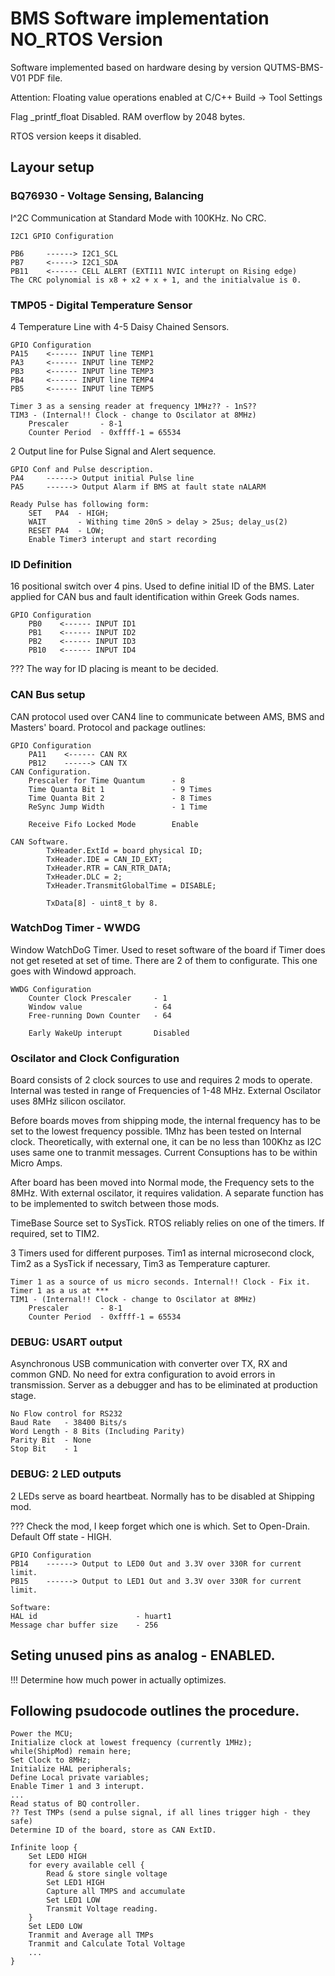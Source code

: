 # BMS Software implementation NO_RTOS Version
Software implemented based on hardware desing by version QUTMS-BMS-V01 PDF file.

Attention: Floating value operations enabled at C/C++ Build -> Tool Settings

Flag _printf_float Disabled. RAM overflow by 2048 bytes.

RTOS version keeps it disabled.

## Layour setup


### BQ76930 - Voltage Sensing, Balancing
I^2C Communication at Standard Mode with 100KHz. No CRC.

    I2C1 GPIO Configuration

    PB6     ------> I2C1_SCL
    PB7     <-----> I2C1_SDA
    PB11    <------ CELL ALERT (EXTI11 NVIC interupt on Rising edge)
    The CRC polynomial is x8 + x2 + x + 1, and the initialvalue is 0.


### TMP05 - Digital Temperature Sensor
4 Temperature Line with 4-5 Daisy Chained Sensors.
    
    GPIO Configuration
    PA15    <------ INPUT line TEMP1 
    PA3     <------ INPUT line TEMP2
    PB3     <------ INPUT line TEMP3
    PB4     <------ INPUT line TEMP4
    PB5     <------ INPUT line TEMP5

    Timer 3 as a sensing reader at frequency 1MHz?? - 1nS??
    TIM3 - (Internal!! Clock - change to Oscilator at 8MHz)
        Prescaler       - 8-1
        Counter Period  - 0xffff-1 = 65534

2 Output line for Pulse Signal and Alert sequence.

    GPIO Conf and Pulse description.
    PA4     ------> Output initial Pulse line
    PA5     ------> Output Alarm if BMS at fault state nALARM

    Ready Pulse has following form:
        SET   PA4  - HIGH;
        WAIT       - Withing time 20nS > delay > 25us; delay_us(2)
        RESET PA4  - LOW;
        Enable Timer3 interupt and start recording

### ID Definition
16 positional switch over 4 pins. Used to define initial ID of the BMS.
Later applied for CAN bus and fault identification within Greek Gods names.

    GPIO Configuration
        PB0    <------ INPUT ID1
        PB1    <------ INPUT ID2
        PB2    <------ INPUT ID3
        PB10   <------ INPUT ID4

??? The way for ID placing is meant to be decided.

### CAN Bus setup
CAN protocol used over CAN4 line to communicate between AMS, BMS and Masters'
board. Protocol and package outlines:

    GPIO Configuration
        PA11    <------ CAN RX
        PB12    ------> CAN TX
    CAN Configuration.
        Prescaler for Time Quantum      - 8
        Time Quanta Bit 1               - 9 Times
        Time Quanta Bit 2               - 8 Times
        ReSync Jump Width               - 1 Time

        Receive Fifo Locked Mode        Enable

    CAN Software.
        	TxHeader.ExtId = board physical ID;
            TxHeader.IDE = CAN_ID_EXT;
            TxHeader.RTR = CAN_RTR_DATA;
            TxHeader.DLC = 2;
            TxHeader.TransmitGlobalTime = DISABLE;

            TxData[8] - uint8_t by 8.

### WatchDog Timer - WWDG
Window WatchDoG Timer. Used to reset software of the board if Timer does not get 
reseted at set of time. There are 2 of them to configurate. This one goes with
Windowd approach.
    
    WWDG Configuration
        Counter Clock Prescaler     - 1
        Window value                - 64
        Free-running Down Counter   - 64

        Early WakeUp interupt       Disabled
### Oscilator and Clock Configuration
Board consists of 2 clock sources to use and requires 2 mods to operate. 
Internal was tested in range of Frequencies of 1-48 MHz. 
External Oscilator uses 8MHz silicon oscilator.

Before boards moves from shipping mode, the internal frequency has to be set to
the lowest frequency possible. 1Mhz has been tested on Internal clock.
Theoretically, with external one, it can be no less than 100Khz as I2C uses
same one to tranmit messages. Current Consuptions has to be within Micro Amps.

After board has been moved into Normal mode, the Frequency sets to the 8MHz.
With external oscilator, it requires validation. A separate function has to be
implemented to switch between those mods.

TimeBase Source set to SysTick. RTOS reliably relies on one of the timers.
If required, set to TIM2.

3 Timers used for different purposes. Tim1 as internal microsecond clock,
Tim2 as a SysTick if necessary, Tim3 as Temperature capturer.

    Timer 1 as a source of us micro seconds. Internal!! Clock - Fix it.
    Timer 1 as a us at ***
    TIM1 - (Internal!! Clock - change to Oscilator at 8MHz)
        Prescaler       - 8-1
        Counter Period  - 0xffff-1 = 65534



### DEBUG: USART output
Asynchronous USB communication with converter over TX, RX and common GND.
No need for extra configuration to avoid errors in transmission.
Server as a debugger and has to be eliminated at production stage.

    No Flow control for RS232
    Baud Rate   - 38400 Bits/s
    Word Length - 8 Bits (Including Parity)
    Parity Bit  - None
    Stop Bit    - 1
### DEBUG: 2 LED outputs
2 LEDs serve as board heartbeat. Normally has to be disabled at Shipping mod.

??? Check the mod, I keep forget which one is which. Set to Open-Drain.
Default Off state - HIGH.

    GPIO Configuration
    PB14    ------> Output to LED0 Out and 3.3V over 330R for current limit.
    PB15    ------> Output to LED1 Out and 3.3V over 330R for current limit.

    Software:
    HAL id                      - huart1
    Message char buffer size    - 256

## Seting unused pins as analog - ENABLED.
!!! Determine how much power in actually optimizes.

## Following psudocode outlines the procedure.

    Power the MCU;
    Initialize clock at lowest frequency (currently 1MHz);
    while(ShipMod) remain here;
    Set Clock to 8MHz;
    Initialize HAL peripherals;    
    Define Local private variables;
    Enable Timer 1 and 3 interupt.
    ...
    Read status of BQ controller.
    ?? Test TMPs (send a pulse signal, if all lines trigger high - they safe)
    Determine ID of the board, store as CAN ExtID.

    Infinite loop {
        Set LED0 HIGH
        for every available cell {
            Read & store single voltage
            Set LED1 HIGH
            Capture all TMPS and accumulate 
            Set LED1 LOW
            Transmit Voltage reading.
        }
        Set LED0 LOW
        Tranmit and Average all TMPs
        Tranmit and Calculate Total Voltage
        ...
    }

